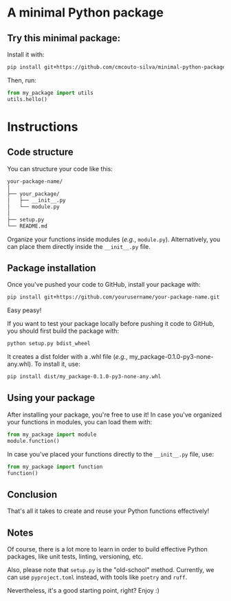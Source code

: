 # A minimal Python  package

## Try this minimal package:

Install it with:

```bash
pip install git+https://github.com/cmcouto-silva/minimal-python-package.git
```

Then, run:

```python
from my_package import utils
utils.hello()
```

# Instructions

## Code structure

You can structure your code like this:

```bash
your-package-name/
│
├── your_package/
│   ├── __init__.py
│   └── module.py
│
├── setup.py
└── README.md
```

Organize your functions inside modules (_e.g._, `module.py`). Alternatively, you can place them directly inside the `__init__.py` file.

## Package installation

Once you've pushed your code to GitHub, install your package with:

```bash
pip install git+https://github.com/yourusername/your-package-name.git
```

Easy peasy!

If you want to test your package locally before pushing it code to GitHub, you should first build the package with:

```bash
python setup.py bdist_wheel
```

It creates a dist folder with a .whl file (_e.g._, my_package-0.1.0-py3-none-any.whl). To install it, use:

```bash
pip install dist/my_package-0.1.0-py3-none-any.whl
```

## Using your package

After installing your package, you're free to use it! In case you've organized your functions in modules, you can load them with:

```python
from my_package import module
module.function()
```

In case you've placed your functions directly to the `__init__.py` file, use:

```python
from my_package import function
function()
```

## Conclusion

That's all it takes to create and reuse your Python functions effectively!

## Notes

Of course, there is a lot more to learn in order to build effective Python packages, like unit tests, linting, versioning, etc. 

Also, please note that `setup.py` is the "old-school" method. Currently, we can use `pyproject.toml` instead, with tools like `poetry` and `ruff`.

Nevertheless, it's a good starting point, right? Enjoy :)
